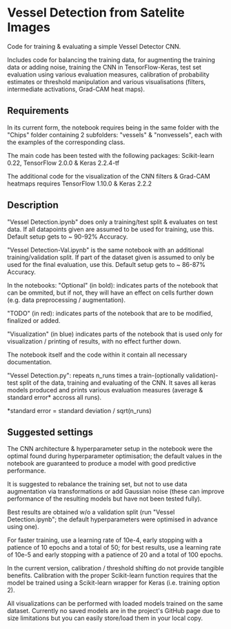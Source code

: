 # Vessel Detection from Satelite Images
Code for training & evaluating a simple Vessel Detector CNN.

Includes code for balancing the training data, for augmenting the training data or adding noise, training the CNN in TensorFlow-Keras, test set evaluation using various evaluation measures, calibration of probability estimates or threshold manipulation and various visualisations (filters, intermediate activations, Grad-CAM heat maps).

## Requirements
In its current form, the notebook requires being in the same folder with the "Chips" folder containing 2 subfolders: "vessels" & "nonvessels", each with the examples of the corresponding class.

The main code has been tested with the following packages: Scikit-learn 0.22, TensorFlow 2.0.0 & Keras 2.2.4-tf

The additional code for the visualization of the CNN filters & Grad-CAM heatmaps requires TensorFlow 1.10.0 & Keras 2.2.2

## Description
"Vessel Detection.ipynb" does only a training/test split & evaluates on test data. If all datapoints given are assumed to be used for training, use this. Default setup gets to ~ 90-92% Accuracy.

"Vessel Detection-Val.ipynb" is the same notebook with an additional training/validation split. If part of the dataset given is assumed to only be used for the final evaluation, use this. Default setup gets to ~ 86-87% Accuracy.

In the notebooks:
"Optional" (in bold): indicates parts of the notebook that can be ommited, but if not, they will have an effect on cells further down (e.g. data preprocessing / augmentation).

"TODO" (in red): indicates parts of the notebook that are to be modified, finalized or added.

"Visualization" (in blue) indicates parts of the notebook that is used only for visualization / printing of results, with no effect further down.

The notebook itself and the code within it contain all necessary documentation.

"Vessel Detection.py": repeats n_runs times a train-(optionally validation)-test split of the data, training and evaluating of the CNN. It saves all keras models produced and prints various evaluation measures (average & standard error* accross all runs).

*standard error = standard deviation / sqrt(n_runs) 

## Suggested settings

The CNN architecture & hyperparameter setup in the notebook were the optimal found during hyperparameter optimisation; the default values in the notebook are guaranteed to produce a model with good predictive performance.

It is suggested to rebalance the training set, but not to use data augmentation via transformations or add Gaussian noise (these can improve performance of the resulting models but have not been tested fully).

Best results are obtained w/o a validation split (run "Vessel Detection.ipynb"; the default hyperparameters were optimised in advance using one).

For faster training, use a learning rate of 10e-4,  early stopping with a patience of 10 epochs and a total of 50; for best results, use a learning rate of 10e-5 and early stopping with a patience of 20 and a total of 100 epochs.

In the current version, calibration / threshold shifting do not provide tangible benefits. Calibration with the proper Scikit-learn function requires that the model be trained using a Scikit-learn wrapper for Keras (i.e. training option 2).

All visualizations can be performed with loaded models trained on the same dataset. Currently no saved models are in the project's GitHub page due to size limitations but you can easily store/load them in your local copy.
